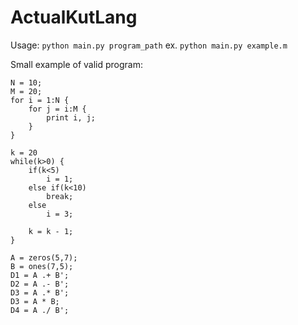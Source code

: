 # ActualKutLang

Usage:
```python main.py program_path```
ex. ```python main.py example.m```

Small example of valid program:
```
N = 10;
M = 20;
for i = 1:N {
    for j = i:M {
        print i, j;
    }
}

k = 20
while(k>0) {
    if(k<5)
        i = 1;
    else if(k<10)
        break;   
    else
        i = 3;
    
    k = k - 1;
}

A = zeros(5,7);
B = ones(7,5);
D1 = A .+ B';
D2 = A .- B';
D3 = A .* B';
D3 = A * B;
D4 = A ./ B';

```
